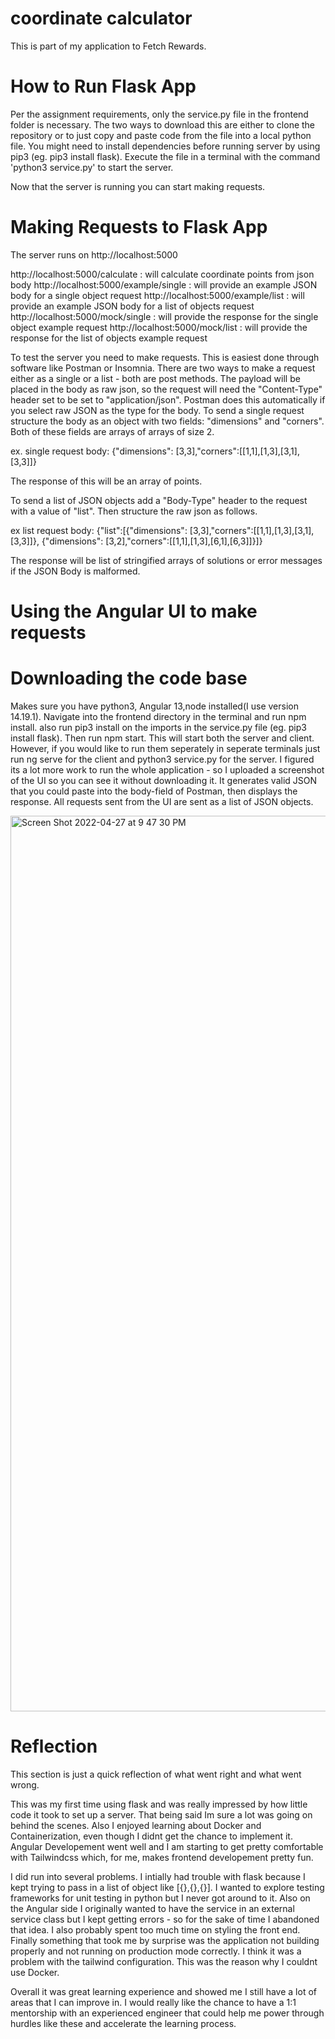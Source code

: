 # coordinate calculator
This is part of my application to Fetch Rewards.

# How to Run Flask App
Per the assignment requirements, only the service.py file in the frontend folder is necessary. The two ways to download this are either to clone the repository or to just copy and paste code from the file into a local python file. You might need to install dependencies before running server by using pip3 (eg. pip3 install flask). Execute the file in a terminal with the command 'python3 service.py' to start the server.

Now that the server is running you can start making requests.

# Making Requests to Flask App
The server runs on http://localhost:5000

http://localhost:5000/calculate : will calculate coordinate points from json body
http://localhost:5000/example/single :  will provide an example JSON body for a single object request
http://localhost:5000/example/list : will provide an example JSON body for a list of objects request
http://localhost:5000/mock/single : will provide the response for the single object example request
http://localhost:5000/mock/list : will provide the response for the list of objects example request


To test the server you need to make requests. This is easiest done through software like Postman or Insomnia. There are two ways to make a request either as a single or a list - both are post methods. The payload will be placed in the body as raw json, so the request will need the "Content-Type" header set to be set to "application/json". Postman does this automatically if you select raw JSON as the type for the body. To send a single request structure the body as an object with two fields: "dimensions" and "corners". Both of these fields are arrays of arrays of size 2.

ex. single request body: {"dimensions": [3,3],"corners":[[1,1],[1,3],[3,1],[3,3]]}

The response of this will be an array of points.

To send a list of JSON objects add a "Body-Type" header to the request with a value of "list". Then structure the raw json as follows.

ex list request body: {"list":[{"dimensions": [3,3],"corners":[[1,1],[1,3],[3,1],[3,3]]}, {"dimensions": [3,2],"corners":[[1,1],[1,3],[6,1],[6,3]]}]}

The response will be list of stringified arrays of solutions or error messages if the JSON Body is malformed.

# Using the Angular UI to make requests

# Downloading the code base
Makes sure you have python3, Angular 13,node installed(I use version 14.19.1). Navigate into the frontend directory in the terminal and run npm install. also run pip3 install on the imports in the service.py file (eg. pip3 install flask). Then run npm start. This will start both the server and client. However, if you would like to run them seperately in seperate terminals just run ng serve for the client and python3 service.py for the server. I figured its a lot more work to run the whole application - so I uploaded a screenshot of the UI so you can see it without downloading it. It generates valid JSON that you could paste into the body-field of Postman, then displays the response. All requests sent from the UI are sent as a list of JSON objects.


<img width="1433" alt="Screen Shot 2022-04-27 at 9 47 30 PM" src="https://user-images.githubusercontent.com/103947024/165659924-2e7647e7-ca2c-4621-8f8e-37c81b2fb519.png">


# Reflection

This section is just a quick reflection of what went right and what went wrong.

This was my first time using flask and was really impressed by how little code it took to set up a server. That being said Im sure a lot was going on behind the scenes. Also I enjoyed learning about Docker and Containerization, even though I didnt get the chance to implement it. Angular Developement went well and I am starting to get pretty comfortable with Tailwindcss which, for me, makes frontend developement pretty fun.

I did run into several problems. I intially had trouble with flask because I kept trying to pass in a list of object like [{},{},{}]. I wanted to explore testing frameworks for unit testing in python but I never got around to it. Also on the Angular side I originally wanted to have the service in an external service class but I kept getting errors - so for the sake of time I abandoned that idea. I also probably spent too much time on styling the front end. Finally something that took me by surprise was the application not building properly and not running on production mode correctly. I think it was a problem with the tailwind configuration. This was the reason why I couldnt use Docker.

Overall it was great learning experience and showed me I still have a lot of areas that I can improve in. I would really like the chance to have a 1:1 mentorship with an experienced engineer that could help me power through hurdles like these and accelerate the learning process.


